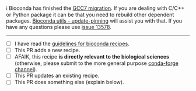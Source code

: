 :information_source:
Bioconda has finished the [GCC7 migration](https://github.com/bioconda/bioconda-recipes/issues/13578). If you are dealing with C/C++ or Python package it can be that you need to rebuild other dependent packages. [Bioconda utils - update-pinning](https://bioconda.github.io/updating.html#updating-recipes-for-a-pinning-change) will assist you with that. If you have any questions please use [issue 13578](https://github.com/bioconda/bioconda-recipes/issues/13578).

----------------

* [ ] I have read the [guidelines for bioconda recipes](https://bioconda.github.io/guidelines.html).
* [ ] This PR adds a new recipe.
* [ ] AFAIK, this recipe **is directly relevant to the biological sciences** (otherwise, please submit to the more general purpose [conda-forge channel](https://conda-forge.org/docs/)).
* [ ] This PR updates an existing recipe.
* [ ] This PR does something else (explain below).
